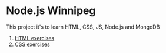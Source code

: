 # Node.js Winnipeg

This project it's to learn HTML, CSS, JS, Node.js and MongoDB

1. [HTML exercises](html)
2. [CSS  exercises](css)